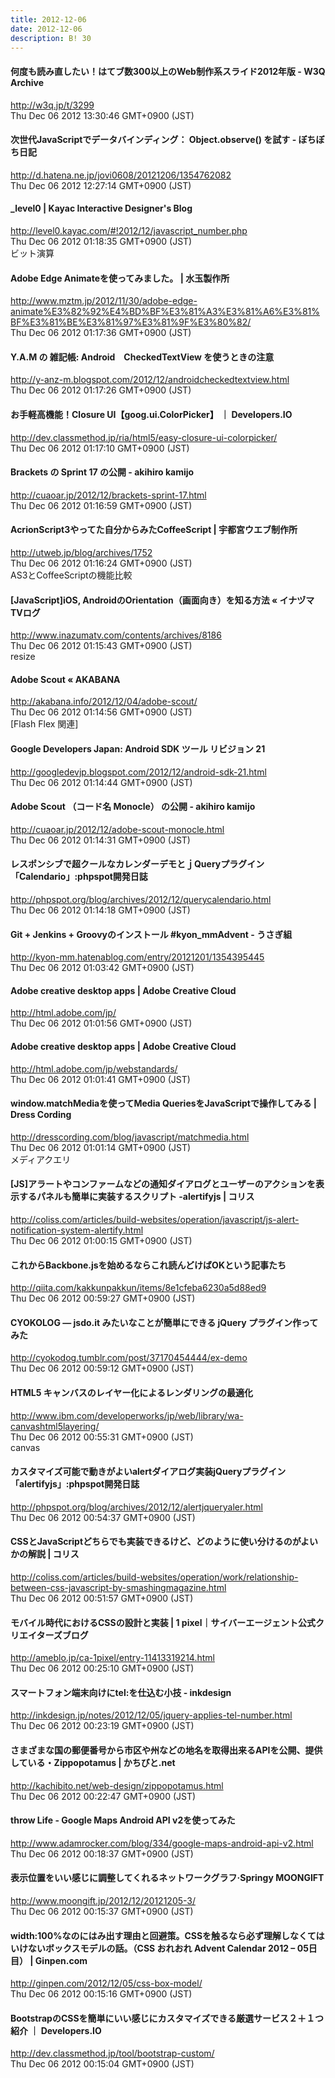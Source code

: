 ```yaml
---
title: 2012-12-06
date: 2012-12-06
description: B! 30
---
```


#### 何度も読み直したい！はてブ数300以上のWeb制作系スライド2012年版 - W3Q Archive
http://w3q.jp/t/3299<br>
Thu Dec 06 2012 13:30:46 GMT+0900 (JST)<br>


#### 次世代JavaScriptでデータバインディング： Object.observe() を試す - ぼちぼち日記
http://d.hatena.ne.jp/jovi0608/20121206/1354762082<br>
Thu Dec 06 2012 12:27:14 GMT+0900 (JST)<br>


#### _level0 | Kayac Interactive Designer's Blog
http://level0.kayac.com/#!2012/12/javascript_number.php<br>
Thu Dec 06 2012 01:18:35 GMT+0900 (JST)<br>
ビット演算


#### Adobe Edge Animateを使ってみました。 | 水玉製作所
http://www.mztm.jp/2012/11/30/adobe-edge-animate%E3%82%92%E4%BD%BF%E3%81%A3%E3%81%A6%E3%81%BF%E3%81%BE%E3%81%97%E3%81%9F%E3%80%82/<br>
Thu Dec 06 2012 01:17:36 GMT+0900 (JST)<br>


#### Y.A.M の 雑記帳: Android　CheckedTextView を使うときの注意
http://y-anz-m.blogspot.com/2012/12/androidcheckedtextview.html<br>
Thu Dec 06 2012 01:17:26 GMT+0900 (JST)<br>


#### お手軽高機能！Closure UI【goog.ui.ColorPicker】 ｜ Developers.IO
http://dev.classmethod.jp/ria/html5/easy-closure-ui-colorpicker/<br>
Thu Dec 06 2012 01:17:10 GMT+0900 (JST)<br>


#### Brackets の Sprint 17 の公開 - akihiro kamijo
http://cuaoar.jp/2012/12/brackets-sprint-17.html<br>
Thu Dec 06 2012 01:16:59 GMT+0900 (JST)<br>


#### 			   AcrionScript3やってた自分からみたCoffeeScript | 宇都宮ウエブ制作所 		
http://utweb.jp/blog/archives/1752<br>
Thu Dec 06 2012 01:16:24 GMT+0900 (JST)<br>
AS3とCoffeeScriptの機能比較


#### [JavaScript]iOS, AndroidのOrientation（画面向き）を知る方法 « イナヅマTVログ
http://www.inazumatv.com/contents/archives/8186<br>
Thu Dec 06 2012 01:15:43 GMT+0900 (JST)<br>
resize


#### Adobe Scout « AKABANA
http://akabana.info/2012/12/04/adobe-scout/<br>
Thu Dec 06 2012 01:14:56 GMT+0900 (JST)<br>
[Flash Flex 関連]


#### Google Developers Japan: Android SDK ツール リビジョン 21
http://googledevjp.blogspot.com/2012/12/android-sdk-21.html<br>
Thu Dec 06 2012 01:14:44 GMT+0900 (JST)<br>


#### Adobe Scout （コード名 Monocle） の公開 - akihiro kamijo
http://cuaoar.jp/2012/12/adobe-scout-monocle.html<br>
Thu Dec 06 2012 01:14:31 GMT+0900 (JST)<br>


#### レスポンシブで超クールなカレンダーデモとｊQueryプラグイン「Calendario」:phpspot開発日誌
http://phpspot.org/blog/archives/2012/12/querycalendario.html<br>
Thu Dec 06 2012 01:14:18 GMT+0900 (JST)<br>


#### Git + Jenkins + Groovyのインストール #kyon_mmAdvent - うさぎ組
http://kyon-mm.hatenablog.com/entry/20121201/1354395445<br>
Thu Dec 06 2012 01:03:42 GMT+0900 (JST)<br>


#### Adobe creative desktop apps | Adobe Creative Cloud
http://html.adobe.com/jp/<br>
Thu Dec 06 2012 01:01:56 GMT+0900 (JST)<br>


#### Adobe creative desktop apps | Adobe Creative Cloud
http://html.adobe.com/jp/webstandards/<br>
Thu Dec 06 2012 01:01:41 GMT+0900 (JST)<br>


#### window.matchMediaを使ってMedia QueriesをJavaScriptで操作してみる | Dress Cording
http://dresscording.com/blog/javascript/matchmedia.html<br>
Thu Dec 06 2012 01:01:14 GMT+0900 (JST)<br>
メディアクエリ


####   [JS]アラートやコンファームなどの通知ダイアログとユーザーのアクションを表示するパネルも簡単に実装するスクリプト -alertifyjs | コリス
http://coliss.com/articles/build-websites/operation/javascript/js-alert-notification-system-alertify.html<br>
Thu Dec 06 2012 01:00:15 GMT+0900 (JST)<br>


#### これからBackbone.jsを始めるならこれ読んどけばOKという記事たち
http://qiita.com/kakkunpakkun/items/8e1cfeba6230a5d88ed9<br>
Thu Dec 06 2012 00:59:27 GMT+0900 (JST)<br>


#### CYOKOLOG — jsdo.it みたいなことが簡単にできる jQuery プラグイン作ってみた
http://cyokodog.tumblr.com/post/37170454444/ex-demo<br>
Thu Dec 06 2012 00:59:12 GMT+0900 (JST)<br>


#### HTML5 キャンバスのレイヤー化によるレンダリングの最適化
http://www.ibm.com/developerworks/jp/web/library/wa-canvashtml5layering/<br>
Thu Dec 06 2012 00:55:31 GMT+0900 (JST)<br>
canvas


#### カスタマイズ可能で動きがよいalertダイアログ実装jQueryプラグイン「alertifyjs」:phpspot開発日誌
http://phpspot.org/blog/archives/2012/12/alertjqueryaler.html<br>
Thu Dec 06 2012 00:54:37 GMT+0900 (JST)<br>


####   CSSとJavaScriptどちらでも実装できるけど、どのように使い分けるのがよいかの解説 | コリス
http://coliss.com/articles/build-websites/operation/work/relationship-between-css-javascript-by-smashingmagazine.html<br>
Thu Dec 06 2012 00:51:57 GMT+0900 (JST)<br>


#### モバイル時代におけるCSSの設計と実装 | 1 pixel｜サイバーエージェント公式クリエイターズブログ
http://ameblo.jp/ca-1pixel/entry-11413319214.html<br>
Thu Dec 06 2012 00:25:10 GMT+0900 (JST)<br>


#### スマートフォン端末向けにtel:を仕込む小技 - inkdesign
http://inkdesign.jp/notes/2012/12/05/jquery-applies-tel-number.html<br>
Thu Dec 06 2012 00:23:19 GMT+0900 (JST)<br>


#### さまざまな国の郵便番号から市区や州などの地名を取得出来るAPIを公開、提供している・Zippopotamus | かちびと.net
http://kachibito.net/web-design/zippopotamus.html<br>
Thu Dec 06 2012 00:22:47 GMT+0900 (JST)<br>


#### throw Life - Google Maps Android API v2を使ってみた
http://www.adamrocker.com/blog/334/google-maps-android-api-v2.html<br>
Thu Dec 06 2012 00:18:37 GMT+0900 (JST)<br>


#### 表示位置をいい感じに調整してくれるネットワークグラフ·Springy MOONGIFT
http://www.moongift.jp/2012/12/20121205-3/<br>
Thu Dec 06 2012 00:15:37 GMT+0900 (JST)<br>


#### width:100%なのにはみ出す理由と回避策。CSSを触るなら必ず理解しなくてはいけないボックスモデルの話。（CSS おれおれ Advent Calendar 2012 – 05日目） | Ginpen.com
http://ginpen.com/2012/12/05/css-box-model/<br>
Thu Dec 06 2012 00:15:16 GMT+0900 (JST)<br>


#### BootstrapのCSSを簡単にいい感じにカスタマイズできる厳選サービス２＋１つ紹介 ｜ Developers.IO
http://dev.classmethod.jp/tool/bootstrap-custom/<br>
Thu Dec 06 2012 00:15:04 GMT+0900 (JST)<br>


